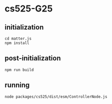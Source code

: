 # cs525-G25

## initialization

```
cd matter.js
npm install
```

## post-initialization

```
npm run build
```

## running

```
node packages/cs525/dist/esm/ControllerNode.js
```